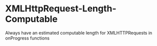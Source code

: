 # XMLHttpRequest-Length-Computable
Always have an estimated computable length for XMLHTTPRequests in onProgress functions
